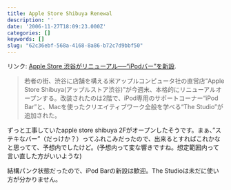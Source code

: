 ```yaml
---
title: Apple Store Shibuya Renewal
description: ''
date: '2006-11-27T18:09:23.000Z'
categories: []
keywords: []
slug: "62c36ebf-568a-4168-8a86-b72c7d9bbf50"
---
```

リンク: [Apple Store 渋谷がリニューアル──“iPodバー”を新設](http://mac.ascii24.com/mac/news/misc/2006/11/24/666068-000.html "Apple Store 渋谷がリニューアル──“iPodバー”を新設").

> 若者の街、渋谷に店舗を構える米アップルコンピュータ社の直営店“Apple Store Shibuya(アップルストア渋谷)”が今週末、本格的にリニューアルオープンする。改装されたのは2階で、iPod専用のサポートコーナー“iPod Bar”と、Macを使ったクリエイティブワーク全般を学べる“The Studio”が追加された。

ずっと工事していたapple store shibuya 2Fがオープンしたそうです。まぁ、”ステキなバー”（だっけか？）ってふれこみだったので、出来るとすればこれかなと思ってて、予想内でしたけど。(予想内って変な響きですね。想定範囲内って言い直した方がいいような)

結構パンク状態だったので、iPod Barの新設は歓迎。The Studioは未だに使い方が分かりません。